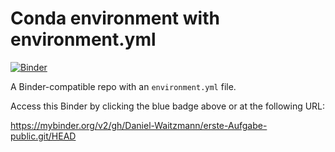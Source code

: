 # Conda environment with environment.yml

[![Binder](https://mybinder.org/badge_logo.svg)](https://mybinder.org/v2/gh/Daniel-Waitzmann/erste-Aufgabe-public.git/HEAD)

A Binder-compatible repo with an `environment.yml` file.

Access this Binder by clicking the blue badge above or at the following URL:

https://mybinder.org/v2/gh/Daniel-Waitzmann/erste-Aufgabe-public.git/HEAD
